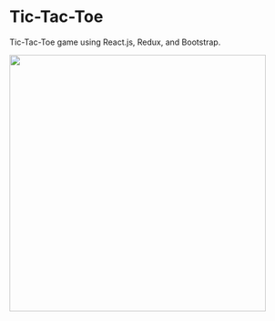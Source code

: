 # Tic-Tac-Toe

Tic-Tac-Toe game using React.js, Redux, and Bootstrap.

<img src="https://github.com/ashoaa/Tic-Tac-Toe/assets/105010382/d0a7346c-36c2-4f87-b005-0bf919f2926c" height=450>

